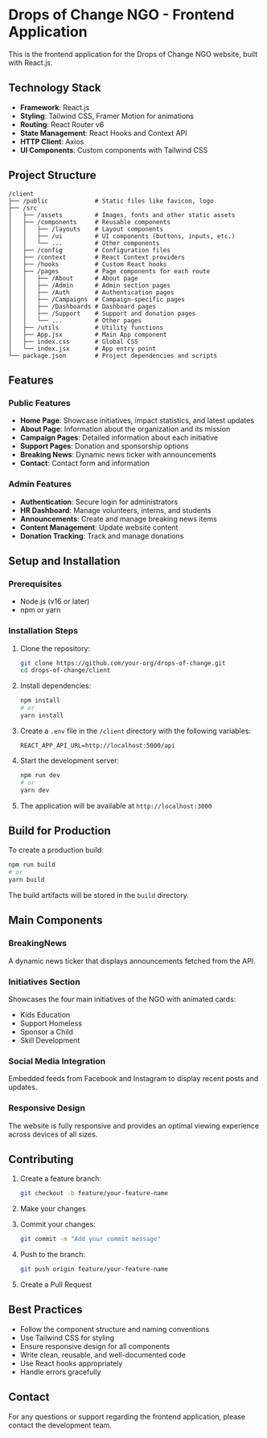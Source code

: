 # Drops of Change NGO - Frontend Application

This is the frontend application for the Drops of Change NGO website, built with React.js.

## Technology Stack

- **Framework**: React.js
- **Styling**: Tailwind CSS, Framer Motion for animations
- **Routing**: React Router v6
- **State Management**: React Hooks and Context API
- **HTTP Client**: Axios
- **UI Components**: Custom components with Tailwind CSS

## Project Structure

```
/client
├── /public             # Static files like favicon, logo
├── /src
│   ├── /assets         # Images, fonts and other static assets
│   ├── /components     # Reusable components
│   │   ├── /layouts    # Layout components
│   │   ├── /ui         # UI components (buttons, inputs, etc.)
│   │   └── ...         # Other components
│   ├── /config         # Configuration files
│   ├── /context        # React Context providers
│   ├── /hooks          # Custom React hooks
│   ├── /pages          # Page components for each route
│   │   ├── /About      # About page
│   │   ├── /Admin      # Admin section pages
│   │   ├── /Auth       # Authentication pages
│   │   ├── /Campaigns  # Campaign-specific pages
│   │   ├── /Dashboards # Dashboard pages
│   │   ├── /Support    # Support and donation pages
│   │   └── ...         # Other pages
│   ├── /utils          # Utility functions
│   ├── App.jsx         # Main App component
│   ├── index.css       # Global CSS
│   └── index.jsx       # App entry point
└── package.json        # Project dependencies and scripts
```

## Features

### Public Features

- **Home Page**: Showcase initiatives, impact statistics, and latest updates
- **About Page**: Information about the organization and its mission
- **Campaign Pages**: Detailed information about each initiative
- **Support Pages**: Donation and sponsorship options
- **Breaking News**: Dynamic news ticker with announcements
- **Contact**: Contact form and information

### Admin Features

- **Authentication**: Secure login for administrators
- **HR Dashboard**: Manage volunteers, interns, and students
- **Announcements**: Create and manage breaking news items
- **Content Management**: Update website content
- **Donation Tracking**: Track and manage donations

## Setup and Installation

### Prerequisites

- Node.js (v16 or later)
- npm or yarn

### Installation Steps

1. Clone the repository:
   ```bash
   git clone https://github.com/your-org/drops-of-change.git
   cd drops-of-change/client
   ```

2. Install dependencies:
   ```bash
   npm install
   # or
   yarn install
   ```

3. Create a `.env` file in the `/client` directory with the following variables:
   ```
   REACT_APP_API_URL=http://localhost:5000/api
   ```

4. Start the development server:
   ```bash
   npm run dev
   # or
   yarn dev
   ```

5. The application will be available at `http://localhost:3000`

## Build for Production

To create a production build:

```bash
npm run build
# or
yarn build
```

The build artifacts will be stored in the `build` directory.

## Main Components

### BreakingNews

A dynamic news ticker that displays announcements fetched from the API.

### Initiatives Section

Showcases the four main initiatives of the NGO with animated cards:
- Kids Education
- Support Homeless
- Sponsor a Child
- Skill Development

### Social Media Integration

Embedded feeds from Facebook and Instagram to display recent posts and updates.

### Responsive Design

The website is fully responsive and provides an optimal viewing experience across devices of all sizes.

## Contributing

1. Create a feature branch:
   ```bash
   git checkout -b feature/your-feature-name
   ```

2. Make your changes

3. Commit your changes:
   ```bash
   git commit -m "Add your commit message"
   ```

4. Push to the branch:
   ```bash
   git push origin feature/your-feature-name
   ```

5. Create a Pull Request

## Best Practices

- Follow the component structure and naming conventions
- Use Tailwind CSS for styling
- Ensure responsive design for all components
- Write clean, reusable, and well-documented code
- Use React hooks appropriately
- Handle errors gracefully

## Contact

For any questions or support regarding the frontend application, please contact the development team. 